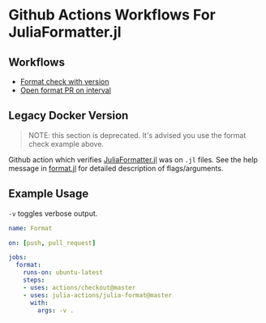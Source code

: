 # Github Actions Workflows For JuliaFormatter.jl

## Workflows

- [Format check with version](./workflows/format_check.yml)
- [Open format PR on interval](./workflows/format_pr.yml)


## Legacy Docker Version

> NOTE: this section is deprecated. It's advised you use the format check example above.

Github action which verifies [JuliaFormatter.jl](https://github.com/domluna/JuliaFormatter.jl) was on `.jl` files.
See the help message in [format.jl](./format.jl) for detailed description of flags/arguments.

## Example Usage

`-v` toggles verbose output.


```yaml
name: Format

on: [push, pull_request]

jobs:
  format:
    runs-on: ubuntu-latest
    steps:
    - uses: actions/checkout@master
    - uses: julia-actions/julia-format@master
      with:
        args: -v .
```




